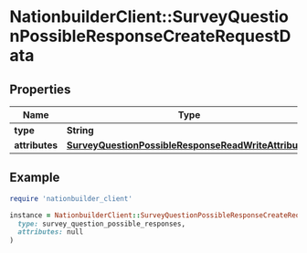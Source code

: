 # NationbuilderClient::SurveyQuestionPossibleResponseCreateRequestData

## Properties

| Name | Type | Description | Notes |
| ---- | ---- | ----------- | ----- |
| **type** | **String** |  |  |
| **attributes** | [**SurveyQuestionPossibleResponseReadWriteAttributes**](SurveyQuestionPossibleResponseReadWriteAttributes.md) |  | [optional] |

## Example

```ruby
require 'nationbuilder_client'

instance = NationbuilderClient::SurveyQuestionPossibleResponseCreateRequestData.new(
  type: survey_question_possible_responses,
  attributes: null
)
```

